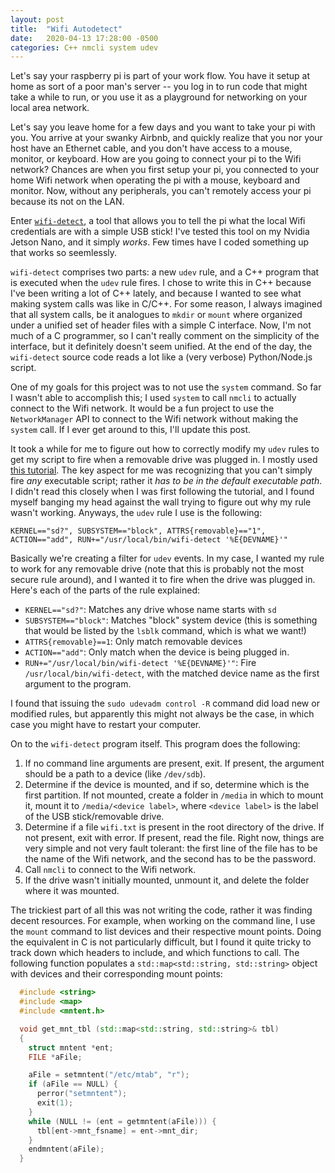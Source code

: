 ```yaml
---
layout: post
title:  "Wifi Autodetect"
date:   2020-04-13 17:28:00 -0500
categories: C++ nmcli system udev
---
```


Let's say your raspberry pi is part of your work flow. You have it setup at home as sort of a poor man's server -- you log in to run code that might take a while to run, or you use it as a playground for networking on your local area network.

Let's say you leave home for a few days and you want to take your pi with you. You arrive at your swanky Airbnb, and quickly realize that you nor your host have an Ethernet cable, and you don't have access to a mouse, monitor, or keyboard. How are you going to connect your pi to the Wifi network? Chances are when you first setup your pi, you connected to your home Wifi network when operating the pi with a mouse, keyboard and monitor. Now, without any peripherals, you can't remotely access your pi because its not on the LAN.

Enter [`wifi-detect`](https://gitlab.com/dean-shaff/wifi-detect), a tool that allows you to tell the pi what the local Wifi credentials are with a simple USB stick! I've tested this tool on my Nvidia Jetson Nano, and it simply *works*. Few times have I coded something up that works so seemlessly.

`wifi-detect` comprises two parts: a new `udev` rule, and a C++ program that is executed when the `udev` rule fires. I chose to write this in C++ because I've been writing a lot of C++ lately, and because I wanted to see what making system calls was like in C/C++. For some reason, I always imagined that all system calls, be it analogues to `mkdir` or `mount` where organized under a unified set of header files with a simple C interface. Now, I'm not much of a C programmer, so I can't really comment on the simplicity of the interface, but it definitely doesn't seem unified. At the end of the day, the `wifi-detect` source code reads a lot like a (very verbose) Python/Node.js script.

One of my goals for this project was to not use the `system` command. So far I wasn't able to accomplish this; I used `system` to call `nmcli` to actually connect to the Wifi network. It would be a fun project to use the `NetworkManager` API to connect to the Wifi network without making the `system` call. If I ever get around to this, I'll update this post.    

It took a while for me to figure out how to correctly modify my `udev` rules to get my script to fire when a removable drive was plugged in. I mostly used [this tutorial](https://opensource.com/article/18/11/udev). The key aspect for me was recognizing that you can't simply fire *any* executable script; rather it *has to be in the default executable path*. I didn't read this closely when I was first following the tutorial, and I found myself banging my head against the wall trying to figure out why my rule wasn't working. Anyways, the `udev` rule I use is the following:

```
KERNEL=="sd?", SUBSYSTEM=="block", ATTRS{removable}=="1", ACTION=="add", RUN+="/usr/local/bin/wifi-detect '%E{DEVNAME}'"
```

Basically we're creating a filter for `udev` events. In my case, I wanted my rule to work for any removable drive (note that this is probably not the most secure rule around), and I wanted it to fire when the drive was plugged in. Here's each of the parts of the rule explained:

- `KERNEL=="sd?"`: Matches any drive whose name starts with `sd`
- `SUBSYSTEM=="block"`: Matches "block" system device (this is something that would be listed by the `lsblk` command, which is what we want!)
- `ATTRS{removable}==1`: Only match removable devices
- `ACTION=="add"`: Only match when the device is being plugged in.
- `RUN+="/usr/local/bin/wifi-detect '%E{DEVNAME}'"`: Fire `/usr/local/bin/wifi-detect`, with the matched device name as the first argument to the program.

I found that issuing the `sudo udevadm control -R` command did load new or modified rules, but apparently this might not always be the case, in which case you might have to restart your computer.

On to the `wifi-detect` program itself. This program does the following:

1. If no command line arguments are present, exit. If present, the argument should be a path to a device (like `/dev/sdb`).
2. Determine if the device is mounted, and if so, determine which is the first partition. If not mounted, create a folder in `/media` in which to mount it, mount it to `/media/<device label>`, where `<device label>` is the label of the USB stick/removable drive.
3. Determine if a file `wifi.txt` is present in the root directory of the drive. If not present, exit with error. If present, read the file. Right now, things are very simple and not very fault tolerant: the first line of the file has to be the name of the Wifi network, and the second has to be the password.
4. Call `nmcli` to connect to the Wifi network.
5. If the drive wasn't initially mounted, unmount it, and delete the folder where it was mounted.

The trickiest part of all this was not writing the code, rather it was finding decent resources. For example, when working on the command line, I use the `mount` command to list devices and their respective mount points. Doing the equivalent in C is not particularly difficult, but I found it quite tricky to track down which headers to include, and which functions to call. The following function populates a `std::map<std::string, std::string>` object with devices and their corresponding mount points:

```c++
  #include <string>
  #include <map>
  #include <mntent.h>

  void get_mnt_tbl (std::map<std::string, std::string>& tbl)
  {
    struct mntent *ent;
    FILE *aFile;

    aFile = setmntent("/etc/mtab", "r");
    if (aFile == NULL) {
      perror("setmntent");
      exit(1);
    }
    while (NULL != (ent = getmntent(aFile))) {
      tbl[ent->mnt_fsname] = ent->mnt_dir;
    }
    endmntent(aFile);
  }
```
